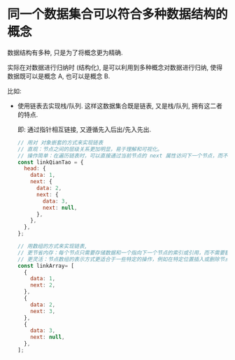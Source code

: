 # 同一个数据集合可以符合多种数据结构的概念

数据结构有多种, 只是为了将概念更为精确.

实际在对数据进行归纳时 (结构化), 是可以利用到多种概念对数据进行归纳, 使得数据既可以是概念 A, 也可以是概念 B.

比如:

- 使用链表去实现栈/队列.
  这样这数据集合既是链表, 又是栈/队列, 拥有这二者的特点.

  即: 通过指针相互链接, 又遵循先入后出/先入先出.

  ```js
  // 用对 对象嵌套的方式来实现链表
  // 直观：节点之间的层级关系更加明显，易于理解和可视化。
  // 操作简单：在遍历链表时，可以直接通过当前节点的 next 属性访问下一个节点，而不需要额外的索引或引用。
  const linkQianTao = {
    head: {
      data: 1,
      next: {
        data: 2,
        next: {
          data: 3,
          next: null,
        },
      },
    },
  };

  // 用数组的方式来实现链表, 
  // 更节省内存：每个节点只需要存储数据和一个指向下一个节点的索引或引用，而不需要额外的嵌套结构，节省了一些内存空间。
  // 更灵活：节点数组的表示方式更适合于一些特定的操作，例如在特定位置插入或删除节点时，操作可能更加简洁和高效。
  const linkArray= [
    {
      data: 1,
      next: 2,
    },
    {
      data: 2,
      next: 3,
    },
    {
      data: 3,
      next: null,
    },
  ];
  ```

  ​
